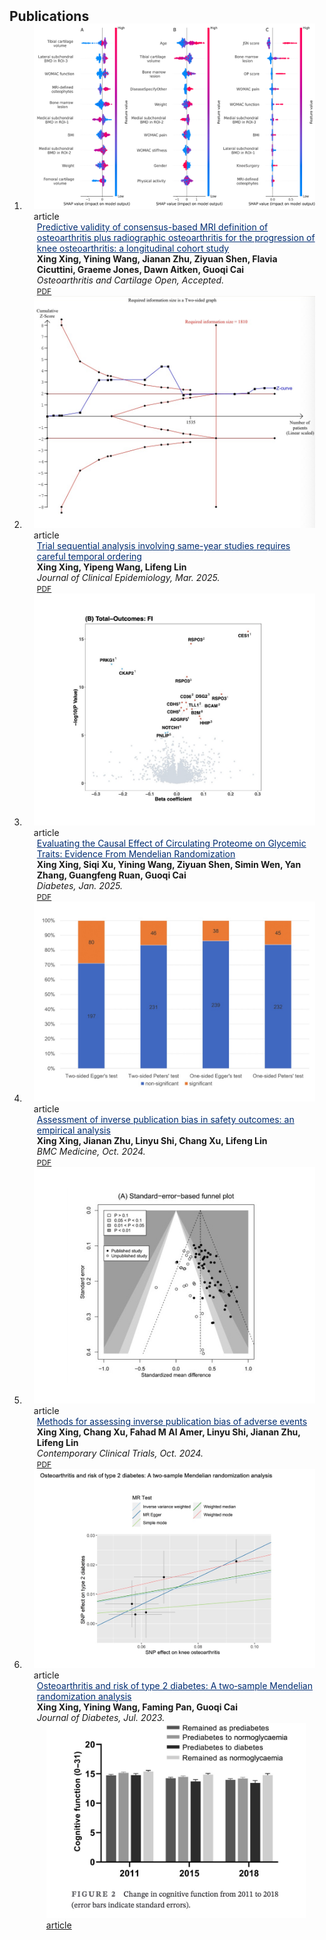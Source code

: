 <h2 id="publications" style="margin: 2px 0px -15px;">Publications</h2>

<div class="publications">
<ol class="bibliography">

<li>
<div class="pub-row">
  <div class="col-sm-3 abbr" style="position: relative;padding-right: 15px;padding-left: 15px;">
    <img src="assets/img/OAC.png" class="teaser img-fluid z-depth-1">
    <abbr class="badge">article</abbr>
  </div>

  <div class="col-sm-9" style="position: relative;padding-right: 15px;padding-left: 20px;">
    <div class="title"><a href="https://www.jclinepi.com/article/S0895-4356(24)00401-3/fulltext" style="color:#002D72">Predictive validity of consensus-based MRI definition of osteoarthritis plus radiographic osteoarthritis for the progression of knee osteoarthritis: a longitudinal cohort study</a></div>
    <div class="author"><strong>Xing Xing, Yining Wang, Jianan Zhu, Ziyuan Shen, Flavia Cicuttini, Graeme Jones, Dawn Aitken, Guoqi Cai</strong></div>
    <div class="periodical"><em>Osteoarthritis and Cartilage Open, Accepted.</em></div>
    <div class="links">
      <a href="https://www.jclinepi.com/article/S0895-4356(24)00401-3/fulltext" class="btn btn-sm z-depth-0" role="button" target="_blank" style="font-size:12px;">PDF</a>
    </div>
  </div>
</div>
</li>

<li>
<div class="pub-row">
  <div class="col-sm-3 abbr" style="position: relative;padding-right: 15px;padding-left: 15px;">
    <img src="assets/img/TSA.jpg" class="teaser img-fluid z-depth-1">
    <abbr class="badge">article</abbr>
  </div>

  <div class="col-sm-9" style="position: relative;padding-right: 15px;padding-left: 20px;">
    <div class="title"><a href="https://www.jclinepi.com/article/S0895-4356(24)00401-3/fulltext" style="color:#002D72">Trial sequential analysis involving same-year studies requires careful temporal ordering </a></div>
    <div class="author"><strong>Xing Xing, Yipeng Wang, Lifeng Lin</strong></div>
    <div class="periodical"><em>Journal of Clinical Epidemiology, Mar. 2025.</em></div>
    <div class="links">
      <a href="https://www.jclinepi.com/article/S0895-4356(24)00401-3/fulltext" class="btn btn-sm z-depth-0" role="button" target="_blank" style="font-size:12px;">PDF</a>
    </div>
  </div>
</div>
</li>
  
<li>
<div class="pub-row">
  <div class="col-sm-3 abbr" style="position: relative;padding-right: 15px;padding-left: 15px;">
    <img src="assets/img/DIA1.jpg" class="teaser img-fluid z-depth-1">
    <abbr class="badge">article</abbr>
  </div>

  <div class="col-sm-9" style="position: relative;padding-right: 15px;padding-left: 20px;">
    <div class="title"><a href="https://diabetesjournals.org/diabetes/article-abstract/doi/10.2337/db24-0262/157391/Evaluating-the-causal-effect-of-circulating?redirectedFrom=fulltext" style="color:#002D72">Evaluating the Causal Effect of Circulating Proteome on Glycemic Traits: Evidence From Mendelian Randomization </a></div>
    <div class="author"><strong>Xing Xing, Siqi Xu, Yining Wang, Ziyuan Shen, Simin Wen, Yan Zhang, Guangfeng Ruan, Guoqi Cai</strong></div>
    <div class="periodical"><em>Diabetes, Jan. 2025.</em></div>
    <div class="links">
      <a href="https://diabetesjournals.org/diabetes/article-abstract/doi/10.2337/db24-0262/157391/Evaluating-the-causal-effect-of-circulating?redirectedFrom=fulltext" class="btn btn-sm z-depth-0" role="button" target="_blank" style="font-size:12px;">PDF</a>
    </div>
  </div>
</div>
</li>

<li>
<div class="pub-row">
  <div class="col-sm-3 abbr" style="position: relative;padding-right: 15px;padding-left: 15px;">
    <img src="assets/img/BMC.jpg" class="teaser img-fluid z-depth-1">
    <abbr class="badge">article</abbr>
  </div>

  <div class="col-sm-9" style="position: relative;padding-right: 15px;padding-left: 20px;">
    <div class="title"><a href="https://bmcmedicine.biomedcentral.com/articles/10.1186/s12916-024-03707-2#citeas" style="color:#002D72">Assessment of inverse publication bias in safety outcomes: an empirical analysis </a></div>
    <div class="author"><strong>Xing Xing, Jianan Zhu, Linyu Shi, Chang Xu, Lifeng Lin</strong></div>
    <div class="periodical"><em>BMC Medicine, Oct. 2024.</em></div>
    <div class="links">
      <a href="https://bmcmedicine.biomedcentral.com/articles/10.1186/s12916-024-03707-2#citeas" class="btn btn-sm z-depth-0" role="button" target="_blank" style="font-size:12px;">PDF</a>
    </div>
  </div>
</div>
</li>

<li>
<div class="pub-row">
  <div class="col-sm-3 abbr" style="position: relative;padding-right: 15px;padding-left: 15px;">
    <img src="assets/img/CCT1.jpg" class="teaser img-fluid z-depth-1">
    <abbr class="badge">article</abbr>
  </div>

  <div class="col-sm-9" style="position: relative;padding-right: 15px;padding-left: 20px;">
    <div class="title"><a href="https://www.sciencedirect.com/science/article/pii/S1551714424002295" style="color:#002D72">Methods for assessing inverse publication bias of adverse events </a></div>
    <div class="author"><strong>Xing Xing, Chang Xu, Fahad M Al Amer, Linyu Shi, Jianan Zhu, Lifeng Lin</strong></div>
    <div class="periodical"><em>Contemporary Clinical Trials, Oct. 2024.</em></div>
    <div class="links">
      <a href="https://www.sciencedirect.com/science/article/pii/S1551714424002295" class="btn btn-sm z-depth-0" role="button" target="_blank" style="font-size:12px;">PDF</a>
    </div>
  </div>
</div>
</li>

<li>
<div class="pub-row">
  <div class="col-sm-3 abbr" style="position: relative;padding-right: 15px;padding-left: 15px;">
    <img src="assets/img/JoD.jpg" class="teaser img-fluid z-depth-1">
    <abbr class="badge">article</abbr>
  </div>

  <div class="col-sm-9" style="position: relative;padding-right: 15px;padding-left: 20px;">
    <div class="title"><a href="https://onlinelibrary.wiley.com/doi/full/10.1111/1753-0407.13451" style="color:#002D72">Osteoarthritis and risk of type 2 diabetes: A two‐sample Mendelian randomization analysis </a></div>
    <div class="author"><strong>Xing Xing, Yining Wang, Faming Pan, Guoqi Cai</strong></div>
    <div class="periodical"><em>Journal of Diabetes, Jul. 2023.</em></div>
    <div class="links">
      <a href="https://onlinelibrary.wiley.com/doi/full/10.1111/1753-0407.13451
        
        " class="btn btn-sm z-depth-0" role="button" target="_blank" style="font-size:12px;">PDF</a>
    </div>
  </div>
</div>
</li>



<li>
<div class="pub-row">
  <div class="col-sm-3 abbr" style="position: relative;padding-right: 15px;padding-left: 15px;">
    <img src="assets/img/DM.jpg" class="teaser img-fluid z-depth-1">
    <abbr class="badge">article</abbr>
  </div>

  <div class="col-sm-9" style="position: relative;padding-right: 15px;padding-left: 20px;">
    <div class="title"><a href="https://onlinelibrary.wiley.com/doi/abs/10.1111/dme.15180
        
        " style="color:#002D72">Association of prediabetes progression and regression with cognitive decline: Findings from the CHARLS </a></div>
    <div class="author"><strong>Xing Xing, Yining Wang, Ziyuan Shen, Faming Pan, Guoqi Cai</strong></div>
    <div class="periodical"><em>Diabetic Medicine, Jul. 2023.</em></div>
    <div class="links">
      <a href="https://onlinelibrary.wiley.com/doi/abs/10.1111/dme.15180" class="btn btn-sm z-depth-0" role="button" target="_blank" style="font-size:12px;">PDF</a>
    </div>
  </div>
</div>
</li>







<br>

</ol>
</div>
